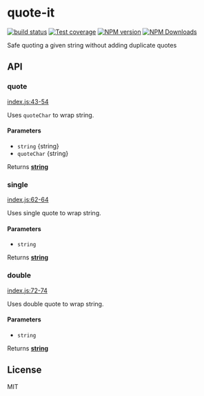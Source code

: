 # quote-it

[![build status](https://img.shields.io/travis/imcuttle/quote-it/master.svg?style=flat-square)](https://travis-ci.org/imcuttle/quote-it)
[![Test coverage](https://img.shields.io/codecov/c/github/imcuttle/quote-it.svg?style=flat-square)](https://codecov.io/github/imcuttle/quote-it?branch=master)
[![NPM version](https://img.shields.io/npm/v/quote-it.svg?style=flat-square)](https://www.npmjs.com/package/quote-it)
[![NPM Downloads](https://img.shields.io/npm/dm/quote-it.svg?style=flat-square&maxAge=43200)](https://www.npmjs.com/package/quote-it)

Safe quoting a given string without adding duplicate quotes

## API

<!-- Generated by documentation.js. Update this documentation by updating the source code. -->

### quote

[index.js:43-54](https://github.com/imcuttle/quote-it/blob/abdb42b289e209b532b979fdcd0efd0cdc73aea4/index.js#L43-L54 'Source code on GitHub')

Uses `quoteChar` to wrap string.

#### Parameters

- `string` {string}
- `quoteChar` {string}

Returns **[string](https://developer.mozilla.org/docs/Web/JavaScript/Reference/Global_Objects/String)**

### single

[index.js:62-64](https://github.com/imcuttle/quote-it/blob/abdb42b289e209b532b979fdcd0efd0cdc73aea4/index.js#L62-L64 'Source code on GitHub')

Uses single quote to wrap string.

#### Parameters

- `string`

Returns **[string](https://developer.mozilla.org/docs/Web/JavaScript/Reference/Global_Objects/String)**

### double

[index.js:72-74](https://github.com/imcuttle/quote-it/blob/abdb42b289e209b532b979fdcd0efd0cdc73aea4/index.js#L72-L74 'Source code on GitHub')

Uses double quote to wrap string.

#### Parameters

- `string`

Returns **[string](https://developer.mozilla.org/docs/Web/JavaScript/Reference/Global_Objects/String)**

## License

MIT
